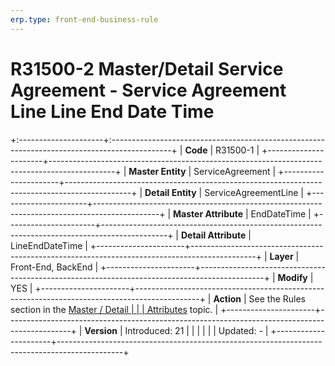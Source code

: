 ```yaml
---
erp.type: front-end-business-rule
---
```


# R31500-2 Master/Detail Service Agreement - Service Agreement Line Line End Date Time
+:---------------------+:---------------------------------------------------------------------------------------------+
| **Code**             | R31500-1                                                                                     |
+----------------------+----------------------------------------------------------------------------------------------+
| **Master Entity**    | ServiceAgreement                                                                             |
+----------------------+----------------------------------------------------------------------------------------------+
| **Detail Entity**    | ServiceAgreementLine                                                                         |
+----------------------+----------------------------------------------------------------------------------------------+
| **Master Attribute** | EndDateTime                                                                                  |
+----------------------+----------------------------------------------------------------------------------------------+
| **Detail Attribute** | LineEndDateTime                                                                              |
+----------------------+----------------------------------------------------------------------------------------------+
| **Layer**            | Front-End, BackEnd                                                                           |
+----------------------+----------------------------------------------------------------------------------------------+
| **Modify**           | YES                                                                                          |
+----------------------+----------------------------------------------------------------------------------------------+
| **Action**           | See the Rules section in the [Master / Detail                                                |
|                      | Attributes](https://confluence.erp.net/pages/viewpage.action?pageId=2523212) topic.          |
+----------------------+----------------------------------------------------------------------------------------------+
| **Version**          | Introduced: 21                                                                               |
|                      |                                                                                              |
|                      | Updated: -                                                                                   |
+----------------------+----------------------------------------------------------------------------------------------+
